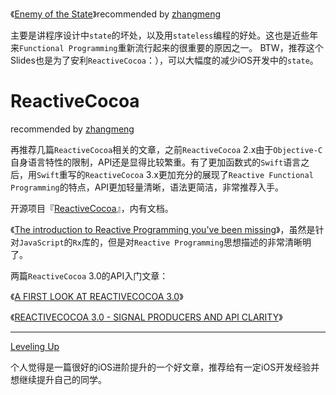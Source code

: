 《[Enemy of the State](https://github.com/jspahrsummers/enemy-of-the-state)》recommended by [zhangmeng](https://github.com/nightfade)

主要是讲程序设计中`state`的坏处，以及用`stateless`编程的好处。这也是近些年来`Functional Programming`重新流行起来的很重要的原因之一。
BTW，推荐这个Slides也是为了安利`ReactiveCocoa`：），可以大幅度的减少iOS开发中的`state`。

# ReactiveCocoa

recommended by [zhangmeng](https://github.com/nightfade)

再推荐几篇`ReactiveCocoa`相关的文章，之前`ReactiveCocoa` 2.x由于`Objective-C`自身语言特性的限制，API还是显得比较繁重。有了更加函数式的`Swift`语言之后，用`Swift`重写的`ReactiveCocoa` 3.x更加充分的展现了`Reactive Functional Programming`的特点，API更加轻量清晰，语法更简洁，非常推荐入手。

开源项目『[ReactiveCocoa](https://github.com/ReactiveCocoa/ReactiveCocoa)』，内有文档。

《[The introduction to Reactive Programming you've been missing](https://gist.github.com/staltz/868e7e9bc2a7b8c1f754)》，虽然是针对`JavaScript`的`Rx`库的，但是对`Reactive Programming`思想描述的非常清晰明了。

两篇`ReactiveCocoa` 3.0的API入门文章：

《[A FIRST LOOK AT REACTIVECOCOA 3.0](http://blog.scottlogic.com/2015/04/24/first-look-reactive-cocoa-3.html)》

《[REACTIVECOCOA 3.0 - SIGNAL PRODUCERS AND API CLARITY](http://blog.scottlogic.com/2015/04/28/reactive-cocoa-3-continued.html)》


---

[Leveling Up](https://www.bignerdranch.com/blog/leveling-up/) 

个人觉得是一篇很好的iOS进阶提升的一个好文章，推荐给有一定iOS开发经验并想继续提升自己的同学。
